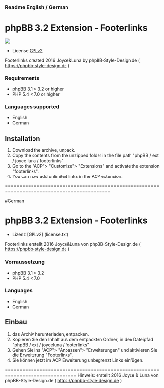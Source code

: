 ### 						Readme English / German 

# phpBB 3.2 Extension - Footerlinks
<img src="https://api.travis-ci.org/Joyce-Luna/footerlinks.svg?branch=master">

- License [GPLv2](license.txt)

Footerlinks created 2016 Joyce&Luna by phpBB-Style-Design.de ( https://phpbb-style-design.de )

### Requirements
- phpBB 3.1 < 3.2 or higher
- PHP 5.4 < 7.0 or higher

### Languages supported
- English
- German 

## Installation
1. Download the archive, unpack.
2. Copy the contents from the unzipped folder in the file path "phpBB / ext / joyce luna / footerlinks"
3. Go to the "ACP"> "Customize"> "Extensions" and activate the extension "footerlinks".
4. You can now add unlimited links in the ACP extension.

===========================================================================================

#German

# phpBB 3.2 Extension - Footerlinks
- Lizenz [GPLv2] (license.txt)

Footerlinks erstellt 2016 Joyce&Luna von phpBB-Style-Design.de ( https://phpbb-style-design.de )

### Vorraussetzung
- phpBB 3.1 < 3.2 
- PHP 5.4 < 7.0 

### Languages 
- English
- German 

## Einbau
1. das Archiv herunterladen, entpacken.
2. Kopieren Sie den Inhalt aus dem entpackten Ordner, in den Dateipfad "phpBB / ext / joyceluna / footerlinks"
3. Gehen Sie ins "ACP"> "Anpassen"> "Erweiterungen" und aktivieren Sie die Erweiterung "Footerlinks".
4. Sie können jetzt im ACP Erweiterung unbegrenzt Links einfügen.

===============================================================================
Hinweis: erstellt 2016 Joyce & Luna von phpBB-Style-Design.de ( https://phpbb-style-design.de )


